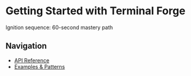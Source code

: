 # Getting Started with Terminal Forge

Ignition sequence: 60-second mastery path

## Navigation

- [API Reference](api_reference.md)
- [Examples & Patterns](examples.md)
